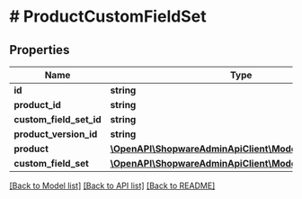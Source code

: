 # # ProductCustomFieldSet

## Properties

Name | Type | Description | Notes
------------ | ------------- | ------------- | -------------
**id** | **string** |  | [optional]
**product_id** | **string** |  |
**custom_field_set_id** | **string** |  |
**product_version_id** | **string** |  | [optional]
**product** | [**\OpenAPI\ShopwareAdminApiClient\Model\Product**](Product.md) |  | [optional]
**custom_field_set** | [**\OpenAPI\ShopwareAdminApiClient\Model\CustomFieldSet**](CustomFieldSet.md) |  | [optional]

[[Back to Model list]](../../README.md#models) [[Back to API list]](../../README.md#endpoints) [[Back to README]](../../README.md)
